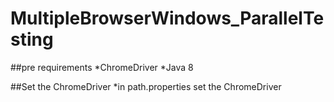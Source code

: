 # MultipleBrowserWindows_ParallelTesting

##pre requirements
*ChromeDriver
*Java 8

##Set the ChromeDriver
*in path.properties set the ChromeDriver
